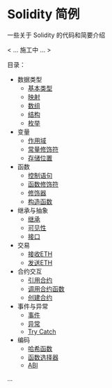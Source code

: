# Solidity 简例

一些关于 Solidity 的代码和简要介绍

< ... 施工中 ... >

目录：
- 数据类型
    - [基本类型](Data_Types/)
    - [映射](Mapping/)
    - [数组](Array/)
    - [结构](Structs/)
    - [枚举](Enum/)
- 变量
    - [作用域](Variables/)
    - [常量修饰符](Constants/)
    - [存储位置](Data_Locations/)
- 函数
    - [控制语句](Control/)
    - [函数修饰符](Getter_Functions/)
    - [修饰器](Modifier/)
    - [构造函数](Constructor/)
- 继承与抽象
    - [继承](Inheritance/)
    - [可见性](Visibility/)
    - [接口](Interface/)
- 交易
    - [接收ETH](Receiving_ETH/)
    - [发送ETH](Sending_ETH/)
- 合约交互
    - [引用合约](Import/)
    - [调用合约函数](Call/)
    - [创建合约](Create/)
- 事件与异常
    - [事件](Events/)
    - [异常](Error/)
    - [Try Catch](Catch/)
- 编码
    - [哈希函数](Hashing/)
    - [函数选择器](Function_Selector/)
    - [ABI](ABI/)

...
